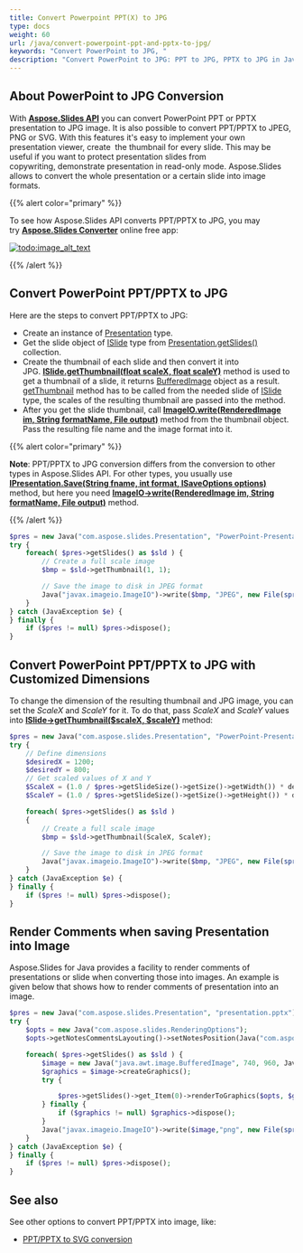 ```yaml
---
title: Convert Powerpoint PPT(X) to JPG
type: docs
weight: 60
url: /java/convert-powerpoint-ppt-and-pptx-to-jpg/
keywords: "Convert PowerPoint to JPG, "
description: "Convert PowerPoint to JPG: PPT to JPG, PPTX to JPG in Java"
---
```



## **About PowerPoint to JPG Conversion**
With [**Aspose.Slides API**](https://products.aspose.com/slides/java) you can convert PowerPoint PPT or PPTX presentation to JPG image. It is also possible to convert PPT/PPTX to JPEG, PNG or SVG. With this features it's easy to implement your own presentation viewer, create  the thumbnail for every slide. This may be useful if you want to protect presentation slides from copywriting, demonstrate presentation in read-only mode. Aspose.Slides allows to convert the whole presentation or a certain slide into image formats. 

{{% alert color="primary" %}} 

To see how Aspose.Slides API converts PPT/PPTX to JPG, you may try [**Aspose.Slides Converter**](https://products.aspose.app/slides/conversion) online free app:

[![todo:image_alt_text](ppt-to-jpg.png)](https://products.aspose.app/slides/conversion)

{{% /alert %}} 

## **Convert PowerPoint PPT/PPTX to JPG**
Here are the steps to convert PPT/PPTX to JPG:

- Create an instance of [Presentation](https://apireference.aspose.com/slides/java/com.aspose.slides/Presentation) type.
- Get the slide object of [ISlide](https://apireference.aspose.com/slides/java/com.aspose.slides/ISlide) type from [Presentation.getSlides()](https://apireference.aspose.com/slides/java/com.aspose.slides/Presentation#getSlides--) collection.
- Create the thumbnail of each slide and then convert it into JPG. [**ISlide.getThumbnail(float scaleX, float scaleY)**](https://apireference.aspose.com/slides/java/com.aspose.slides/ISlide#getThumbnail-float-float-) method is used to get a thumbnail of a slide, it returns [BufferedImage](https://docs.oracle.com/javase/7/docs/api/java/awt/image/BufferedImage.html) object as a result. [getThumbnail](https://apireference.aspose.com/slides/java/com.aspose.slides/ISlide#getThumbnail-com.aspose.slides.IRenderingOptions-float-float-) method has to be called from the needed slide of [ISlide](https://apireference.aspose.com/slides/java/com.aspose.slides/ISlide) type, the scales of the resulting thumbnail are passed into the method.
- After you get the slide thumbnail, call [**ImageIO.write(RenderedImage im, String formatName, File output)**](https://docs.oracle.com/javase/7/docs/api/javax/imageio/ImageIO.html#write(java.awt.image.RenderedImage,%20java.lang.String,%20java.io.File)) method from the thumbnail object. Pass the resulting file name and the image format into it. 

{{% alert color="primary" %}}

**Note**: PPT/PPTX to JPG conversion differs from the conversion to other types in Aspose.Slides API. For other types, you usually use [**IPresentation.Save(String fname, int format, ISaveOptions options)**](https://apireference.aspose.com/slides/java/com.aspose.slides/IPresentation#save-java.lang.String-int-com.aspose.slides.ISaveOptions-) method, but here you need [**ImageIO->write(RenderedImage im, String formatName, File output)**](https://docs.oracle.com/javase/7/docs/api/javax/imageio/ImageIO.html#write(java.awt.image.RenderedImage,%20java.lang.String,%20java.io.File)) method.

{{% /alert %}} 

```php
$pres = new Java("com.aspose.slides.Presentation", "PowerPoint-Presentation.pptx");
try {
    foreach( $pres->getSlides() as $sld ) {
        // Create a full scale image
        $bmp = $sld->getThumbnail(1, 1);

        // Save the image to disk in JPEG format
        Java("javax.imageio.ImageIO")->write($bmp, "JPEG", new File(sprintf("Slide_%d.jpg", $sld->getSlideNumber())));
    }
} catch (JavaException $e) {
} finally {
    if ($pres != null) $pres->dispose();
}
```

## **Convert PowerPoint PPT/PPTX to JPG with Customized Dimensions**
To change the dimension of the resulting thumbnail and JPG image, you can set the *ScaleX* and *ScaleY* for it. To do that, pass *ScaleX* and *ScaleY* values into [**ISlide->getThumbnail($scaleX, $scaleY)**](https://apireference.aspose.com/slides/java/com.aspose.slides/ISlide#getThumbnail-float-float-) method:

```php
$pres = new Java("com.aspose.slides.Presentation", "PowerPoint-Presentation.pptx");
try {
    // Define dimensions
    $desiredX = 1200;
    $desiredY = 800;
    // Get scaled values of X and Y
    $ScaleX = (1.0 / $pres->getSlideSize()->getSize()->getWidth()) * desiredX;
    $ScaleY = (1.0 / $pres->getSlideSize()->getSize()->getHeight()) * desiredY;

    foreach( $pres->getSlides() as $sld )
    {
        // Create a full scale image
        $bmp = $sld->getThumbnail(ScaleX, ScaleY);

        // Save the image to disk in JPEG format
        Java("javax.imageio.ImageIO")->write($bmp, "JPEG", new File(sprintf("Slide_%d.jpg", $sld->getSlideNumber())));
    }
} catch (JavaException $e) {
} finally {
    if ($pres != null) $pres->dispose();
}
```

## **Render Comments when saving Presentation into Image**
Aspose.Slides for Java provides a facility to render comments of presentations or slide when converting those into images. An example is given below that shows how to render comments of presentation into an image.

```php
$pres = new Java("com.aspose.slides.Presentation", "presentation.pptx");
try {
    $opts = new Java("com.aspose.slides.RenderingOptions");
    $opts->getNotesCommentsLayouting()->setNotesPosition(Java("com.aspose.slides.NotesPositions")->BottomTruncated);

    foreach( $pres->getSlides() as $sld ) {
        $image = new Java("java.awt.image.BufferedImage", 740, 960, Java("java.awt.image.BufferedImage")->TYPE_INT_ARGB);
        $graphics = $image->createGraphics();
        try {

            $pres->getSlides()->get_Item(0)->renderToGraphics($opts, $graphics);
        } finally {
            if ($graphics != null) $graphics->dispose();
        }
        Java("javax.imageio.ImageIO")->write($image,"png", new File(sprintf("Slide_%d.png", $sld->getSlideNumber())));
    }
} catch (JavaException $e) {
} finally {
    if ($pres != null) $pres->dispose();
}
```

## **See also**
See other options to convert PPT/PPTX into image, like:

- [PPT/PPTX to SVG conversion](/slides/java/presentation-viewer/)